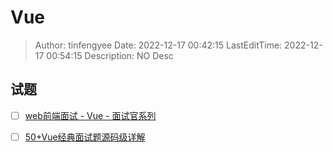 # Vue <!-- omit in toc -->

> Author: tinfengyee
> Date: 2022-12-17 00:42:15
> LastEditTime: 2022-12-17 00:54:15
> Description: NO Desc

## 试题

- [ ] [web前端面试 - Vue - 面试官系列](https://vue3js.cn/interview/)

- [ ] [50+Vue经典面试题源码级详解](https://juejin.cn/post/7097067108663558151)